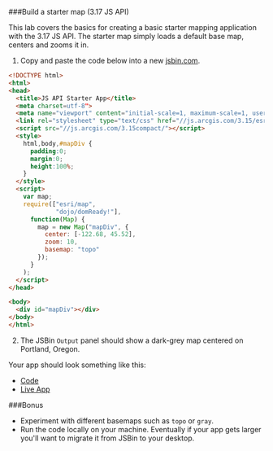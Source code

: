 ###Build a starter map (3.17 JS API)

This lab covers the basics for creating a basic starter mapping application with the 3.17 JS API.
The starter map simply loads a default base map, centers and zooms it in.

1. Copy and paste the code below into a new [jsbin.com](http://jsbin.com).

  ```html
  <!DOCTYPE html>
  <html>
  <head>
    <title>JS API Starter App</title>
    <meta charset=utf-8">
    <meta name="viewport" content="initial-scale=1, maximum-scale=1, user-scalable=no">
    <link rel="stylesheet" type="text/css" href="//js.arcgis.com/3.15/esri/css/esri.css">
    <script src="//js.arcgis.com/3.15compact/"></script>
    <style>
      html,body,#mapDiv {
        padding:0;
        margin:0;
        height:100%;
      }
    </style>
    <script>
      var map;
      require(["esri/map",
               "dojo/domReady!"],
        function(Map) {
          map = new Map("mapDiv", {
            center: [-122.68, 45.52],
            zoom: 10,
            basemap: "topo"
          });
        }
      );
    </script>
  </head>

  <body>
    <div id="mapDiv"></div>
  </body>
  </html>
  ```

2. The JSBin `Output` panel should show a dark-grey map centered on Portland, Oregon.

Your app should look something like this:
 * [Code](index.html)
 * [Live App](http://esri.github.io/geodev-hackerlabs/develop/jsapi3/create_starter_map/index.html)

###Bonus

* Experiment with different basemaps such as `topo` or `gray`.
* Run the code locally on your machine. Eventually if your app gets larger you'll want to migrate it from JSBin to your desktop.

